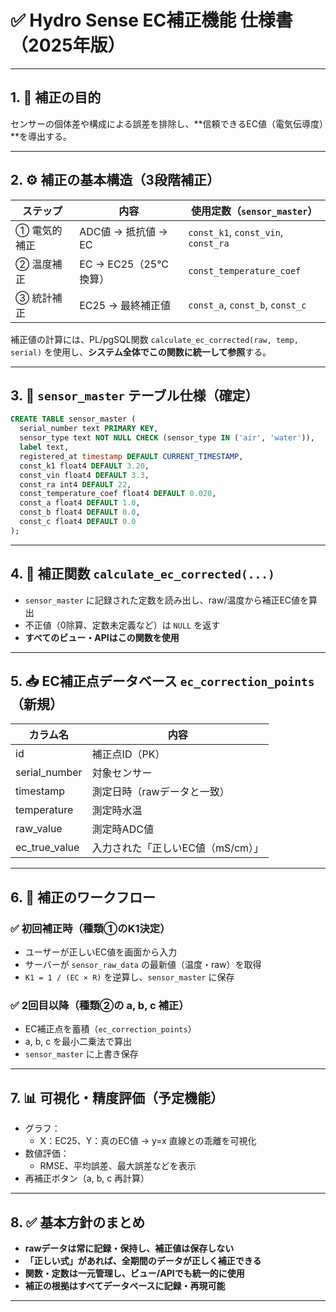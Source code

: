 
# ✅ Hydro Sense EC補正機能 仕様書（2025年版）

---

## 1. 🎯 補正の目的
センサーの個体差や構成による誤差を排除し、**信頼できるEC値（電気伝導度）**を導出する。

---

## 2. ⚙️ 補正の基本構造（3段階補正）

| ステップ | 内容                       | 使用定数（`sensor_master`）            |
|----------|----------------------------|----------------------------------------|
| ① 電気的補正     | ADC値 → 抵抗値 → EC       | `const_k1`, `const_vin`, `const_ra`     |
| ② 温度補正       | EC → EC25（25℃換算）     | `const_temperature_coef`                |
| ③ 統計補正       | EC25 → 最終補正値         | `const_a`, `const_b`, `const_c`         |

補正値の計算には、PL/pgSQL関数 `calculate_ec_corrected(raw, temp, serial)` を使用し、**システム全体でこの関数に統一して参照**する。

---

## 3. 🧾 `sensor_master` テーブル仕様（確定）

```sql
CREATE TABLE sensor_master (
  serial_number text PRIMARY KEY,
  sensor_type text NOT NULL CHECK (sensor_type IN ('air', 'water')),
  label text,
  registered_at timestamp DEFAULT CURRENT_TIMESTAMP,
  const_k1 float4 DEFAULT 3.20,
  const_vin float4 DEFAULT 3.3,
  const_ra int4 DEFAULT 22,
  const_temperature_coef float4 DEFAULT 0.020,
  const_a float4 DEFAULT 1.0,
  const_b float4 DEFAULT 0.0,
  const_c float4 DEFAULT 0.0
);
```

---

## 4. 🧮 補正関数 `calculate_ec_corrected(...)`

- `sensor_master` に記録された定数を読み出し、raw/温度から補正EC値を算出
- 不正値（0除算、定数未定義など）は `NULL` を返す
- **すべてのビュー・APIはこの関数を使用**

---

## 5. 📥 EC補正点データベース `ec_correction_points`（新規）

| カラム名         | 内容                                       |
|------------------|--------------------------------------------|
| id               | 補正点ID（PK）                             |
| serial_number    | 対象センサー                               |
| timestamp        | 測定日時（rawデータと一致）               |
| temperature      | 測定時水温                                 |
| raw_value        | 測定時ADC値                                |
| ec_true_value    | 入力された「正しいEC値（mS/cm）」          |

---

## 6. 🧭 補正のワークフロー

### ✅ 初回補正時（種類①のK1決定）
- ユーザーが正しいEC値を画面から入力
- サーバーが `sensor_raw_data` の最新値（温度・raw）を取得
- `K1 = 1 / (EC × R)` を逆算し、`sensor_master` に保存

### ✅ 2回目以降（種類②の a, b, c 補正）
- EC補正点を蓄積（`ec_correction_points`）
- a, b, c を最小二乗法で算出
- `sensor_master` に上書き保存

---

## 7. 📊 可視化・精度評価（予定機能）

- グラフ：
  - X：EC25、Y：真のEC値 → y=x 直線との乖離を可視化
- 数値評価：
  - RMSE、平均誤差、最大誤差などを表示
- 再補正ボタン（a, b, c 再計算）

---

## 8. ✅ 基本方針のまとめ

- **rawデータは常に記録・保持し、補正値は保存しない**
- **「正しい式」があれば、全期間のデータが正しく補正できる**
- **関数・定数は一元管理し、ビュー/APIでも統一的に使用**
- **補正の根拠はすべてデータベースに記録・再現可能**

---
